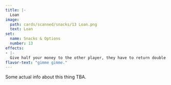 ```yaml
---
title: |-
  Loan
image: 
  path: cards/scanned/snacks/13 Loan.png
  text: Loan
set:
  name: Snacks & Options
  number: 13
effects: 
- |-
  Give half your money to the other player, they have to return double the amount in 3 turns or they must give you 2 cards.
flavor-text: "gimme gimme."
---
```

Some actual info about this thing TBA.
